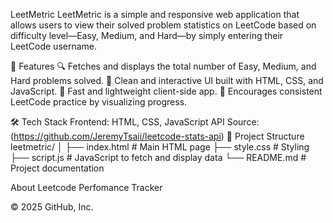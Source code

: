 LeetMetric
LeetMetric is a simple and responsive web application that allows users to view their solved problem statistics on LeetCode based on difficulty level—Easy, Medium, and Hard—by simply entering their LeetCode username.

🧩 Features
🔍 Fetches and displays the total number of Easy, Medium, and Hard problems solved.
🎯 Clean and interactive UI built with HTML, CSS, and JavaScript.
🚀 Fast and lightweight client-side app.
🧠 Encourages consistent LeetCode practice by visualizing progress.

🛠️ Tech Stack
Frontend: HTML, CSS, JavaScript
API Source: (https://github.com/JeremyTsaii/leetcode-stats-api)
📁 Project Structure
leetmetric/
│
├── index.html        # Main HTML page
├── style.css         # Styling
├── script.js         # JavaScript to fetch and display data
└── README.md         # Project documentation

About
Leetcode Perfomance Tracker


© 2025 GitHub, Inc.
